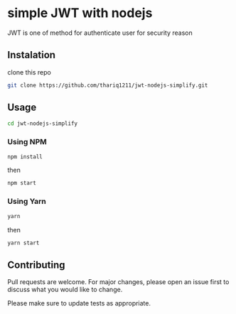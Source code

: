 # simple JWT with nodejs 
JWT is one of method for authenticate user for security reason

## Instalation

clone this repo

```bash
git clone https://github.com/thariq1211/jwt-nodejs-simplify.git
```

## Usage

```bash
cd jwt-nodejs-simplify
```
### Using NPM

```bash
npm install
```
then
```bash
npm start
```
### Using Yarn
```bash
yarn
```
then
```bash
yarn start
```

## Contributing
Pull requests are welcome. For major changes, please open an issue first to discuss what you would like to change.

Please make sure to update tests as appropriate.
